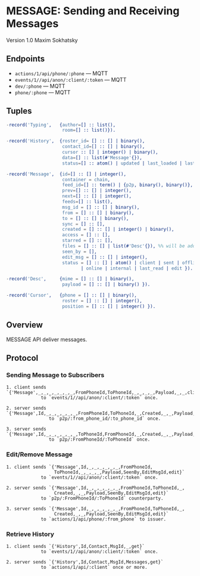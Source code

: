 MESSAGE: Sending and Receiving Messages
=======================================

Version 1.0 Maxim Sokhatsky

Endpoints
--------

* `actions/1/api/phone/:phone` — MQTT
* `events/1//api/anon/:client/:token` — MQTT
* `dev/:phone` — MQTT
* `phone/:phone` — MQTT

Tuples
------

```erlang
-record('Typing',   {author=[] :: list(),
                     room=[] :: list()}).
```

```erlang
-record('History',  {roster_id= [] :: [] | binary(),
                     contact_id=[] :: [] | binary(),
                     cursor :: [] | integer() | binary(),
                     data=[] :: list(#'Message'{}),
                     status=[] :: atom() | updated | last_loaded | last_msg}).
```

```erlang
-record('Message',  {id=[] :: [] | integer(),
                     container = chain,
                     feed_id=[] :: term() | {p2p, binary(), binary()},
                     prev=[] :: [] | integer(),
                     next=[] :: [] | integer(),
                     feeds=[] :: list(),
                     msg_id = [] :: [] | binary(),
                     from = [] :: [] | binary(),
                     to = [] :: [] | binary(),
                     sync = [] :: [],
                     created = [] :: [] | integer() | binary(),
                     access = [] :: [],
                     starred = [] :: [],
                     files = [] :: [] | list(#'Desc'{}), %% will be added after alpha version
                     seen_by = [],
                     edit_msg = [] :: [] | integer(),
                     status = [] :: [] | atom() | client | sent | offline
                            | online | internal | last_read | edit }).
```

```erlang
-record('Desc',     {mime = [] :: [] | binary(),
                     payload = [] :: [] | binary() }).

```

```erlang
-record('Cursor',   {phone = [] :: [] | binary(),
                     roster = [] :: [] | integer(),
                     position = [] :: [] | integer() }).

```

Overview
--------

MESSAGE API deliver messages.

Protocol
--------

### Sending Message to Subscribers

```
1. client sends `{'Message',_,_,_,_,_,_,_,FromPhoneId,ToPhoneId,_,_,_,_,Payload,_,_,client}`
             to `events/1//api/anon/:client/:token` once.
```

```
2. server sends `{'Message',Id,_,_,_,_,_,_,FromPhoneId,ToPhoneId,_,Created,_,_,Payload,_,_,sent}`
                to `p2p/:from_phone_id/:to_phone_id` once.
```

```
3. server sends `{'Message',Id,_,_,_,_,_,_,ToPhoneId,FromPhoneId,_,Created,_,_,Payload,_,_,sent}`
                to `p2p/:FromPhoneId/:ToPhoneId` once.
```

### Edit/Remove Message

```
1. client sends `{'Message',Id,_,_,_,_,_,_,FromPhoneId,
                  ToPhoneId,_,_,_,_,Payload,SeenBy,EditMsgId,edit}`
             to `events/1//api/anon/:client/:token` once.
```

```
2. server sends `{'Message',Id,_,_,_,_,_,_,FromPhoneId,ToPhoneId,_,
                  Created,_,_,Payload,SeenBy,EditMsgId,edit}`
             to `p2p/:FromPhoneId/:ToPhoneId` counterparty.
```

```
3. server sends `{'Message',Id,_,_,_,_,_,_,FromPhoneId,ToPhoneId,_,
                  Created,_,_,Payload,SeenBy,EditMsgId,edit}`
             to `actions/1/api/phone/:from_phone` to issuer.
```

### Retrieve History

```
1. client sends `{'History',Id,Contact,MsgId,_,get}`
             to `events/1//api/anon/:client/:token` once.
```

```
2. server sends `{'History',Id,Contact,MsgId,Messages,get}`
             to `actions/1/api/:client` once or more.
```

